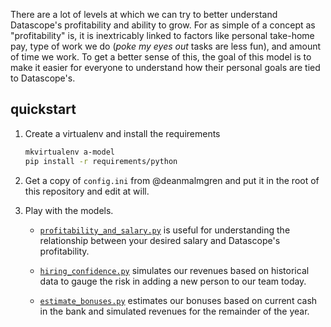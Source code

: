 There are a lot of levels at which we can try to better understand Datascope's
profitability and ability to grow. For as simple of a concept as
"profitability" is, it is inextricably linked to factors like personal
take-home pay, type of work we do (*poke my eyes out* tasks are less fun), and
amount of time we work. To get a better sense of this, the goal of this model
is to make it easier for everyone to understand how their personal goals are
tied to Datascope's.

## quickstart

1. Create a virtualenv and install the requirements
   ```sh
   mkvirtualenv a-model
   pip install -r requirements/python
   ```

2. Get a copy of `config.ini` from @deanmalmgren and put it in the root of this
   repository and edit at will.

3. Play with the models.

    * [`profitability_and_salary.py`](src/profitability_and_salary.py)
      is useful for understanding the relationship between your desired salary
      and Datascope's profitability.

    * [`hiring_confidence.py`](src/hiring_confidence.py)
      simulates our revenues based on historical data to gauge the risk in
      adding a new person to our team today.

    * [`estimate_bonuses.py`](src/estimate_bonuses.py)
      estimates our bonuses based on current cash in the bank and simulated
      revenues for the remainder of the year.
